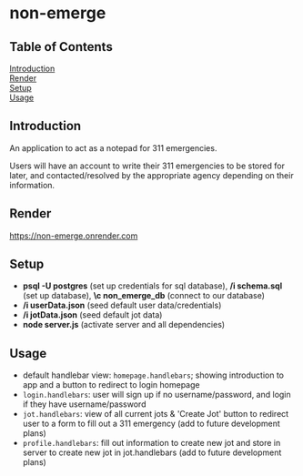 # non-emerge

## Table of Contents

[Introduction](#introduction) <br/>
[Render](#render) <br>
[Setup](#setup) <br/>
[Usage](#usage)



## Introduction

An application to act as a notepad for 311 emergencies.

Users will have an account to write their 311 emergencies to be stored for later, and contacted/resolved by the appropriate agency depending on their information.


## Render

https://non-emerge.onrender.com


## Setup

- **psql -U postgres** (set up credentials for sql database), 
  **/i schema.sql** (set up database), 
  **\c non_emerge_db** (connect to our database)
- **/i userData.json** (seed default user data/credentials)
- **/i jotData.json** (seed default jot data)
- **node server.js** (activate server and all dependencies)


## Usage

- default handlebar view: `homepage.handlebars`; showing introduction to app and a button to redirect to login homepage
- `login.handlebars`: user will sign up if no username/password, and login if they have username/password
- `jot.handlebars`: view of all current jots & 'Create Jot' button to redirect user to a form to fill out a 311 emergency
  (add to future development plans)
- `profile.handlebars`: fill out information to create new jot and store in server to create new jot in jot.handlebars
  (add to future development plans)


